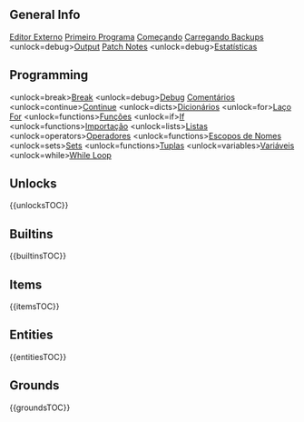 ## General Info
[Editor Externo](docs/external_editor.md)      [Primeiro Programa](docs/first_program.md)      [Começando](docs/getting_started.md)      [Carregando Backups](docs/backup.md)      <unlock=debug>[Output](docs/output.md)      </unlock>[Patch Notes](docs/patchnotes.md)      <unlock=debug>[Estatísticas](docs/stats.md)      </unlock>

## Programming
<unlock=break>[Break](docs/scripting/break.md)      </unlock><unlock=debug>[Debug](docs/scripting/debug.md)      </unlock>[Comentários](docs/scripting/comments.md)      <unlock=continue>[Continue](docs/scripting/continue.md)      </unlock><unlock=dicts>[Dicionários](docs/scripting/dicts.md)      </unlock><unlock=for>[Laço For](docs/scripting/for.md)      </unlock><unlock=functions>[Funções](docs/scripting/functions.md)      </unlock><unlock=if>[If](docs/scripting/if.md)      </unlock><unlock=functions>[Importação](docs/scripting/import.md)      </unlock><unlock=lists>[Listas](docs/scripting/lists.md)      </unlock><unlock=operators>[Operadores](docs/scripting/operators.md)      </unlock><unlock=functions>[Escopos de Nomes](docs/scripting/scopes.md)      </unlock><unlock=sets>[Sets](docs/scripting/sets.md)      </unlock><unlock=functions>[Tuplas](docs/scripting/tuples.md)      </unlock><unlock=variables>[Variáveis](docs/scripting/variables.md)      </unlock><unlock=while>[While Loop](docs/scripting/while.md)      </unlock>

## Unlocks
{{unlocksTOC}}

## Builtins
{{builtinsTOC}}

## Items
{{itemsTOC}}

## Entities
{{entitiesTOC}}

## Grounds
{{groundsTOC}}